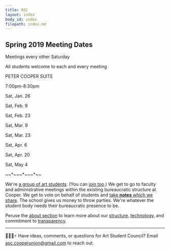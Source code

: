 ```yaml
---
title: ASC
layout: index
body_id: index
filepath: index.md
---
```


<div class="announcements">

<h2>Spring 2019 Meeting Dates</h2>

<p>Meetings every other Saturday</p>
    
<p>All students welcome to each and every meeting</p>

<p>PETER COOPER SUITE</p>

<p>7:00pm-8:30pm</p>

<p>Sat, Jan. 26</p>

<p>Sat, Feb. 9</p>

<p>Sat, Feb. 23</p>

<p>Sat, Mar. 9</p>

<p>Sat, Mar. 23</p>

<p>Sat, Apr. 6</p>

<p>Sat, Apr. 20</p>

<p>Sat, May 4</p>

*~*~*~*~*~*~*~*~*~*~*
</div>

We're [a group of art students](/people). (You can [join too](mailto:asc.cooperunion@gmail.com).) We get to go to faculty and administrative meetings within the existing bureaucratic structure at Cooper. We get to vote on behalf of students and [take **notes** which we share](/notes). The school gives us money to throw parties. We're whatever the student body needs their bureaucratic presence to be.

Peruse the [about section](/about) to learn more about our [structure](/about/committees), [technology](/about/this-site), and commitment to [transparency](/about/transparency).

***

🙇💭📨⚡ Have ideas, comments, or questions for Art Student Council? Email <a href="mailto:asc.cooperunion@gmail.com">asc.cooperunion@gmail.com</a> to reach out.
